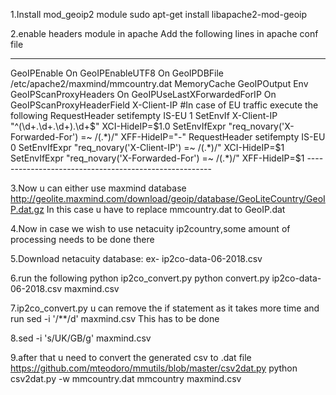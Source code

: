 1.Install mod_geoip2 module
sudo apt-get install libapache2-mod-geoip

2.enable headers module in apache
Add the following lines in apache conf file

---------------------------------------
<IfModule mod_geoip.c>
GeoIPEnable On
GeoIPEnableUTF8 On
GeoIPDBFile /etc/apache2/maxmind/mmcountry.dat MemoryCache
GeoIPOutput Env
GeoIPScanProxyHeaders On
GeoIPUseLastXForwardedForIP On
GeoIPScanProxyHeaderField X-Client-IP
<IfModule mod_headers.c>
<If "reqenv('GEOIP_COUNTRY_CODE') in { 'EU','AT', 'BE', 'BG', 'CY', 'CZ', 'DE', 'DK', 'EE', 'ES', 'FI', 'FR', 'GB', 'GR', 'HR', 'HU', 'IE', 'IS', 'IT', 'LI', 'LT', 'LU', 'LV', 'MT', 'NL','NO', 'PL', 'PT', 'RO', 'SE', 'SI', 'SK' }">
#In case of EU traffic execute the following
RequestHeader setifempty IS-EU 1
SetEnvIf X-Client-IP "^(\d+.\d+.\d+).\d+$" XCI-HideIP=$1.0
SetEnvIfExpr "req_novary('X-Forwarded-For') =~ /(.*)/" XFF-HideIP="-"

</If>
<Else>
RequestHeader setifempty IS-EU 0
SetEnvIfExpr "req_novary('X-Client-IP') =~ /(.*)/" XCI-HideIP=$1
SetEnvIfExpr "req_novary('X-Forwarded-For') =~ /(.*)/" XFF-HideIP=$1
</Else>
</IfModule>
</IfModule>
 ------------------------------------------------------

3.Now u can either use maxmind database
http://geolite.maxmind.com/download/geoip/database/GeoLiteCountry/GeoIP.dat.gz
In this case u have to replace mmcountry.dat to GeoIP.dat

4.Now in case we wish to use netacuity ip2country,some amount of processing needs to be done there

5.Download netacuity database:
ex- ip2co-data-06-2018.csv

6.run the following python ip2co_convert.py
python convert.py ip2co-data-06-2018.csv maxmind.csv

7.ip2co_convert.py u can remove the if statement as it takes more time and run
sed -i '/\*\*/d' maxmind.csv
This has to be done

8.sed -i 's/UK/GB/g' maxmind.csv

9.after that u need to convert the generated csv to .dat file
https://github.com/mteodoro/mmutils/blob/master/csv2dat.py
python csv2dat.py -w mmcountry.dat mmcountry maxmind.csv
